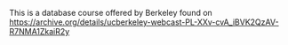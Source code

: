 This is a database course offered by Berkeley found on https://archive.org/details/ucberkeley-webcast-PL-XXv-cvA_iBVK2QzAV-R7NMA1ZkaiR2y
